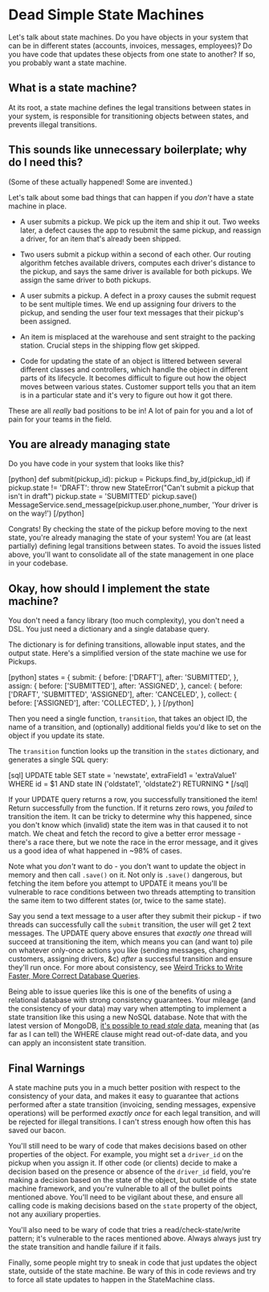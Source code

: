 # Dead Simple State Machines

Let's talk about state machines. Do you have objects in your system that can be
in different states (accounts, invoices, messages, employees)? Do you have code
that updates these objects from one state to another? If so, you probably want
a state machine.

## What is a state machine?

At its root, a state machine defines the legal transitions between states in
your system, is responsible for transitioning objects between states, and
prevents illegal transitions.

## This sounds like unnecessary boilerplate; why do I need this?

(Some of these actually happened! Some are invented.)

Let's talk about some bad things that can happen if you *don't* have a state
machine in place.

- A user submits a pickup. We pick up the item and ship it out. Two weeks
later, a defect causes the app to resubmit the same pickup, and reassign a
driver, for an item that's already been shipped.

- Two users submit a pickup within a second of each other. Our routing
algorithm fetches available drivers, computes each driver's distance to the
pickup, and says the same driver is available for both pickups. We assign the
same driver to both pickups.

- A user submits a pickup. A defect in a proxy causes the submit request to
be sent multiple times. We end up assigning four drivers to the pickup, and
sending the user four text messages that their pickup's been assigned.

- An item is misplaced at the warehouse and sent straight to the packing
station. Crucial steps in the shipping flow get skipped.

- Code for updating the state of an object is littered between several
different classes and controllers, which handle the object in different parts
of its lifecycle. It becomes difficult to figure out how the object moves
between various states. Customer support tells you that an item is in a
particular state and it's very to figure out how it got there.

These are all *really* bad positions to be in! A lot of pain for you and a lot
of pain for your teams in the field.

## You are already managing state

Do you have code in your system that looks like this?

<p>
[python]
def submit(pickup_id):
    pickup = Pickups.find_by_id(pickup_id)
    if pickup.state != 'DRAFT':
        throw new StateError("Can't submit a pickup that isn't in draft")
    pickup.state = 'SUBMITTED'
    pickup.save()
    MessageService.send_message(pickup.user.phone_number, 'Your driver is on the way!')
[/python]
</p>

Congrats! By checking the state of the pickup before moving to the next state,
you're already managing the state of your system! You are (at least partially)
defining legal transitions between states. To avoid the issues listed above,
you'll want to consolidate all of the state management in one place in your
codebase.

## Okay, how should I implement the state machine?

You don't need a fancy library (too much complexity), you don't need a DSL. You
just need a dictionary and a single database query.

The dictionary is for defining transitions, allowable input states, and the
output state. Here's a simplified version of the state machine we use for
Pickups.

<p>
[python]
states = {
    submit: {
        before: ['DRAFT'],
        after:   'SUBMITTED',
    },
    assign: {
        before: ['SUBMITTED'],
        after:   'ASSIGNED',
    },
    cancel: {
        before: ['DRAFT', 'SUBMITTED', 'ASSIGNED'],
        after:   'CANCELED',
    },
    collect: {
        before: ['ASSIGNED'],
        after:   'COLLECTED',
    },
}
[/python]
</p>

Then you need a single function, `transition`, that takes an object ID, the
name of a transition, and (optionally) additional fields you'd like to set on
the object if you update its state.

The `transition` function looks up the transition in the `states` dictionary,
and generates a single SQL query:

<p>
[sql]
UPDATE table SET
    state = 'newstate',
    extraField1 = 'extraValue1'
WHERE
    id = $1 AND
    state IN ('oldstate1', 'oldstate2')
RETURNING *
[/sql]
</p>

If your UPDATE query returns a row, you successfully transitioned the item!
Return successfully from the function. If it returns zero rows, you *failed* to
transition the item. It can be tricky to determine why this happened, since you
don't know which (invalid) state the item was in that caused it to not match.
We cheat and fetch the record to give a better error message - there's a race
there, but we note the race in the error message, and it gives us a good idea
of what happened in ~98% of cases.

Note what you *don't* want to do - you don't want to update the object in
memory and then call `.save()` on it. Not only is `.save()` dangerous, but
fetching the item before you attempt to UPDATE it means you'll be vulnerable to
race conditions between two threads attempting to transition the same item to
two different states (or, twice to the same state).

Say you send a text message to a user after they submit their pickup - if two
threads can successfully call the `submit` transition, the user will get 2 text
messages. The UPDATE query above ensures that *exactly one* thread will succeed
at transitioning the item, which means you can (and want to) pile on whatever
only-once actions you like (sending messages, charging customers, assigning
drivers, &c) *after* a successful transition and ensure they'll run once.
For more about consistency, see [Weird Tricks to Write Faster, More Correct
Database Queries][tricks].

Being able to issue queries like this is one of the benefits of using a
relational database with strong consistency guarantees. Your mileage (and
the consistency of your data) may vary when attempting to implement a state
transition like this using a new NoSQL database. Note that with the latest
version of MongoDB, [it's possible to read *stale* data][stale], meaning that
(as far as I can tell) the WHERE clause might read out-of-date data, and you
can apply an inconsistent state transition.

## Final Warnings

A state machine puts you in a much better position with respect to the
consistency of your data, and makes it easy to guarantee that actions performed
after a state transition (invoicing, sending messages, expensive operations)
will be performed *exactly once* for each legal transition, and will be
rejected for illegal transitions. I can't stress enough how often this has
saved our bacon.

You'll still need to be wary of code that makes decisions based on other
properties of the object. For example, you might set a `driver_id` on the
pickup when you assign it. If other code (or clients) decide to make a decision
based on the presence or absence of the `driver_id` field, you're making a
decision based on the state of the object, but outside of the state machine
framework, and you're vulnerable to all of the bullet points mentioned above.
You'll need to be vigilant about these, and ensure all calling code is making
decisions based on the `state` property of the object, not any auxiliary
properties.

You'll also need to be wary of code that tries a read/check-state/write
pattern; it's vulnerable to the races mentioned above. Always always just try
the state transition and handle failure if it fails.

Finally, some people might try to sneak in code that just updates the object
state, outside of the state machine. Be wary of this in code reviews and try to
force all state updates to happen in the StateMachine class.

[tricks]: https://kev.inburke.com/kevin/faster-correct-database-queries/
[stale]: https://aphyr.com/posts/322-call-me-maybe-mongodb-stale-reads
